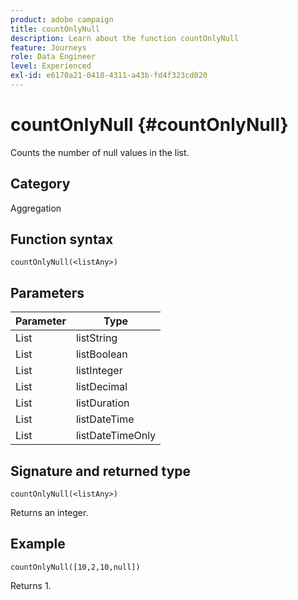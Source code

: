 ```yaml
---
product: adobe campaign
title: countOnlyNull
description: Learn about the function countOnlyNull
feature: Journeys
role: Data Engineer
level: Experienced
exl-id: e6170a21-0418-4311-a43b-fd4f323cd020
---
```

# countOnlyNull {#countOnlyNull}

Counts the number of null values in the list.

## Category

Aggregation

## Function syntax

`countOnlyNull(<listAny>)`

## Parameters

| Parameter | Type             |
|-----------|------------------|
| List      | listString       |
| List      | listBoolean      |
| List      | listInteger      |
| List      | listDecimal      |
| List      | listDuration     |
| List      | listDateTime     |
| List      | listDateTimeOnly |

## Signature and returned type

`countOnlyNull(<listAny>)`

Returns an integer.

## Example

`countOnlyNull([10,2,10,null])`

Returns 1.
